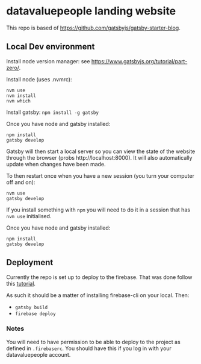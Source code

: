 # datavaluepeople landing website

This repo is based of https://github.com/gatsbyjs/gatsby-starter-blog.

## Local Dev environment
Install node version manager: see https://www.gatsbyjs.org/tutorial/part-zero/.

Install node (uses .nvmrc):
```
nvm use
nvm install
nvm which
```

Install gatsby: `npm install -g gatsby`

Once you have node and gatsby installed:
```
npm install
gatsby develop
```

Gatsby will then start a local server so you can view the state of the website
through the browser (probs http://localhost:8000). It will
also automatically update when changes have been made.

To then restart once when you have a new session (you turn your computer off and on):
```
nvm use
gatsby develop
```

If you install something with `npm` you will need to do it in a session that has `nvm use` initialised.

Once you have node and gatsby installed:
```
npm install
gatsby develop
```

## Deployment
Currently the repo is set up to deploy to the firebase. That was done follow this [tutorial](https://www.gatsbyjs.org/docs/deploying-to-firebase/).

As such it should be a matter of installing firebase-cli on your local. Then:
- `gatsby build`
- `firebase deploy`

### Notes
You will need to have permission to be able to deploy to the project as defined in `.firebaserc`. You should have this if you log in with your datavaluepeople account.
